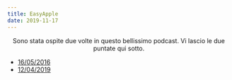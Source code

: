 ```yaml
---
title: EasyApple
date: 2019-11-17
---
```

<div align="center">
Sono stata ospite due volte in questo bellissimo podcast. Vi lascio le due puntate qui sotto.
</div>

*  [16/05/2016](https://www.easypodcast.it/easyapple/168)
*  [12/04/2019](https://www.easypodcast.it/easyapple/403)
